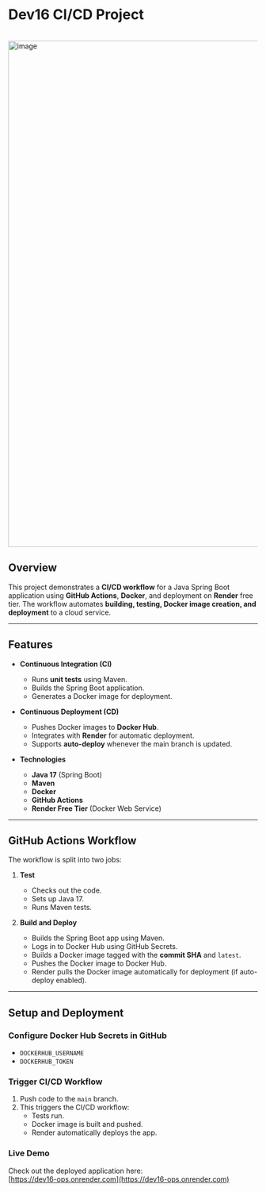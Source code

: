 # Dev16 CI/CD Project


<br>

<img width="1919" height="1020" alt="image" src="https://github.com/user-attachments/assets/73b9ef07-30b6-4c1d-b951-e6f1d7078b1c" />

## Overview
This project demonstrates a **CI/CD workflow** for a Java Spring Boot application using **GitHub Actions**, **Docker**, and deployment on **Render** free tier. The workflow automates **building, testing, Docker image creation, and deployment** to a cloud service.

---

## Features

- **Continuous Integration (CI)**
  - Runs **unit tests** using Maven.
  - Builds the Spring Boot application.
  - Generates a Docker image for deployment.

- **Continuous Deployment (CD)**
  - Pushes Docker images to **Docker Hub**.
  - Integrates with **Render** for automatic deployment.
  - Supports **auto-deploy** whenever the main branch is updated.

- **Technologies**
  - **Java 17** (Spring Boot)
  - **Maven**
  - **Docker**
  - **GitHub Actions**
  - **Render Free Tier** (Docker Web Service)

---

## GitHub Actions Workflow

The workflow is split into two jobs:

1. **Test**
   - Checks out the code.
   - Sets up Java 17.
   - Runs Maven tests.

2. **Build and Deploy**
   - Builds the Spring Boot app using Maven.
   - Logs in to Docker Hub using GitHub Secrets.
   - Builds a Docker image tagged with the **commit SHA** and `latest`.
   - Pushes the Docker image to Docker Hub.
   - Render pulls the Docker image automatically for deployment (if auto-deploy enabled).

---

## Setup and Deployment

### Configure Docker Hub Secrets in GitHub
- `DOCKERHUB_USERNAME`
- `DOCKERHUB_TOKEN`

### Trigger CI/CD Workflow
1. Push code to the `main` branch.
2. This triggers the CI/CD workflow:
   - Tests run.
   - Docker image is built and pushed.
   - Render automatically deploys the app.

### Live Demo
Check out the deployed application here:  
[https://dev16-ops.onrender.com](https://dev16-ops.onrender.com)

